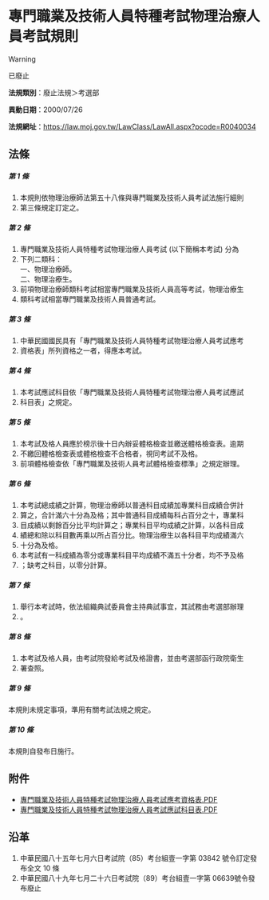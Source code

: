 # 專門職業及技術人員特種考試物理治療人員考試規則
> [!WARNING]
> 已廢止

**法規類別**：廢止法規＞考選部

**異動日期**：2000/07/26  

**法規網址**：https://law.moj.gov.tw/LawClass/LawAll.aspx?pcode=R0040034



## 法條
##### 第 1 條
1. 本規則依物理治療師法第五十八條與專門職業及技術人員考試法施行細則
1. 第三條規定訂定之。

##### 第 2 條
1. 專門職業及技術人員特種考試物理治療人員考試 (以下簡稱本考試) 分為
1. 下列二類科：  
一、物理治療師。  
二、物理治療生。
1. 前項物理治療師類科考試相當專門職業及技術人員高等考試，物理治療生
1. 類科考試相當專門職業及技術人員普通考試。

##### 第 3 條
1. 中華民國國民具有「專門職業及技術人員特種考試物理治療人員考試應考
1. 資格表」所列資格之一者，得應本考試。

##### 第 4 條
1. 本考試應試科目依「專門職業及技術人員特種考試物理治療人員考試應試
1. 科目表」之規定。

##### 第 5 條
1. 本考試及格人員應於榜示後十日內辦妥體格檢查並繳送體格檢查表。逾期
1. 不繳回體格檢查表或體格檢查不合格者，視同考試不及格。
1. 前項體格檢查依「專門職業及技術人員考試體格檢查標準」之規定辦理。

##### 第 6 條
1. 本考試總成績之計算，物理治療師以普通科目成績加專業科目成績合併計
1. 算之，合計滿六十分為及格；其中普通科目成績每科占百分之十，專業科
1. 目成績以剩餘百分比平均計算之；專業科目平均成績之計算，以各科目成
1. 績總和除以科目數再乘以所占百分比。物理治療生以各科目平均成績滿六
1. 十分為及格。
1. 本考試有一科成績為零分或專業科目平均成績不滿五十分者，均不予及格
1. ；缺考之科目，以零分計算。

##### 第 7 條
1. 舉行本考試時，依法組織典試委員會主持典試事宜，其試務由考選部辦理
1. 。

##### 第 8 條
1. 本考試及格人員，由考試院發給考試及格證書，並由考選部函行政院衛生
1. 署查照。

##### 第 9 條
本規則未規定事項，準用有關考試法規之規定。

##### 第 10 條
本規則自發布日施行。
## 附件
* [專門職業及技術人員特種考試物理治療人員考試應考資格表.PDF](https://law.moj.gov.tw/LawClass/LawGetFile.ashx?FileId=0000129187)
* [專門職業及技術人員特種考試物理治療人員考試應試科目表.PDF](https://law.moj.gov.tw/LawClass/LawGetFile.ashx?FileId=0000129188)
## 沿革
1. 中華民國八十五年七月六日考試院（85）考台組壹一字第 03842  號令訂定發布全文 10 條
1. 中華民國八十九年七月二十六日考試院（89）考台組壹一字第 06639號令發布廢止
